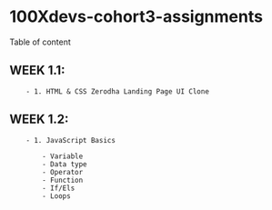 # 100Xdevs-cohort3-assignments

Table of content

   ## WEEK 1.1:
        - 1. HTML & CSS Zerodha Landing Page UI Clone
    
  ##  WEEK 1.2:
        - 1. JavaScript Basics
            
            - Variable
            - Data type
            - Operator
            - Function
            - If/Els
            - Loops
